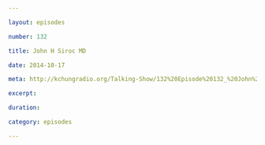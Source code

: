 ```yaml
---

layout: episodes

number: 132

title: John H Siroc MD

date: 2014-10-17

meta: http://kchungradio.org/Talking-Show/132%20Episode%20132_%20John%20H%20Siroc%20MD.mp3

excerpt:

duration:

category: episodes

---
```

